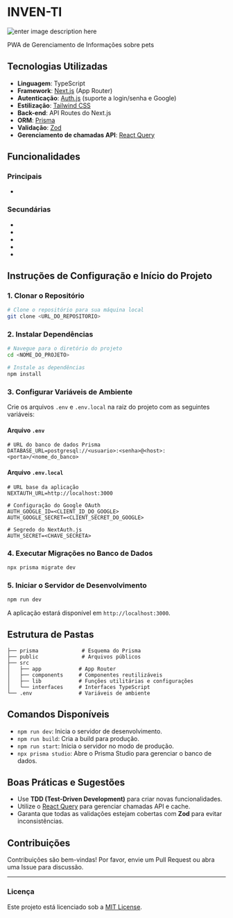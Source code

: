 
# INVEN-TI 
![enter image description here](https://github.com/Dev-DanyVazquez69/santos-pets-2.0/blob/main/public/public/web-app-manifest-192x192.png?raw=true)

PWA de Gerenciamento de Informações sobre pets


## Tecnologias Utilizadas

- **Linguagem**: TypeScript
- **Framework**: [Next.js](https://nextjs.org/) (App Router)
- **Autenticação**: [Auth.js](https://authjs.dev/) (suporte a login/senha e Google)
- **Estilização**: [Tailwind CSS](https://tailwindcss.com/)
- **Back-end**: API Routes do Next.js
- **ORM**: [Prisma](https://www.prisma.io/)
- **Validação**: [Zod](https://zod.dev/)
- **Gerenciamento de chamadas API**: [React Query](https://tanstack.com/query)

## Funcionalidades

### Principais
- 

### Secundárias
- 
- 
- 
- 
- 

## Instruções de Configuração e Início do Projeto

### 1. Clonar o Repositório
```bash
# Clone o repositório para sua máquina local
git clone <URL_DO_REPOSITORIO>
```

### 2. Instalar Dependências
```bash
# Navegue para o diretório do projeto
cd <NOME_DO_PROJETO>

# Instale as dependências
npm install
```

### 3. Configurar Variáveis de Ambiente

Crie os arquivos `.env` e `.env.local` na raiz do projeto com as seguintes variáveis:

#### Arquivo `.env`
```env
# URL do banco de dados Prisma
DATABASE_URL=postgresql://<usuario>:<senha>@<host>:<porta>/<nome_do_banco>
```

#### Arquivo `.env.local`
```env
# URL base da aplicação
NEXTAUTH_URL=http://localhost:3000

# Configuração do Google OAuth
AUTH_GOOGLE_ID=<CLIENT_ID_DO_GOOGLE>
AUTH_GOOGLE_SECRET=<CLIENT_SECRET_DO_GOOGLE>

# Segredo do NextAuth.js
AUTH_SECRET=<CHAVE_SECRETA>
```

### 4. Executar Migrações no Banco de Dados
```bash
npx prisma migrate dev
```

### 5. Iniciar o Servidor de Desenvolvimento
```bash
npm run dev
```
A aplicação estará disponível em `http://localhost:3000`.

## Estrutura de Pastas

```
├── prisma              # Esquema do Prisma
├── public              # Arquivos públicos
├── src
│   ├── app            # App Router
│   ├── components     # Componentes reutilizáveis
│   ├── lib            # Funções utilitárias e configurações
│   └── interfaces     # Interfaces TypeScript
└── .env               # Variáveis de ambiente
```

## Comandos Disponíveis

- `npm run dev`: Inicia o servidor de desenvolvimento.
- `npm run build`: Cria a build para produção.
- `npm run start`: Inicia o servidor no modo de produção.
- `npx prisma studio`: Abre o Prisma Studio para gerenciar o banco de dados.

## Boas Práticas e Sugestões

- Use **TDD (Test-Driven Development)** para criar novas funcionalidades.
- Utilize o [React Query](https://tanstack.com/query) para gerenciar chamadas API e cache.
- Garanta que todas as validações estejam cobertas com **Zod** para evitar inconsistências.

## Contribuições
Contribuições são bem-vindas! Por favor, envie um Pull Request ou abra uma Issue para discussão.

---

### Licença
Este projeto está licenciado sob a [MIT License](https://opensource.org/licenses/MIT).
